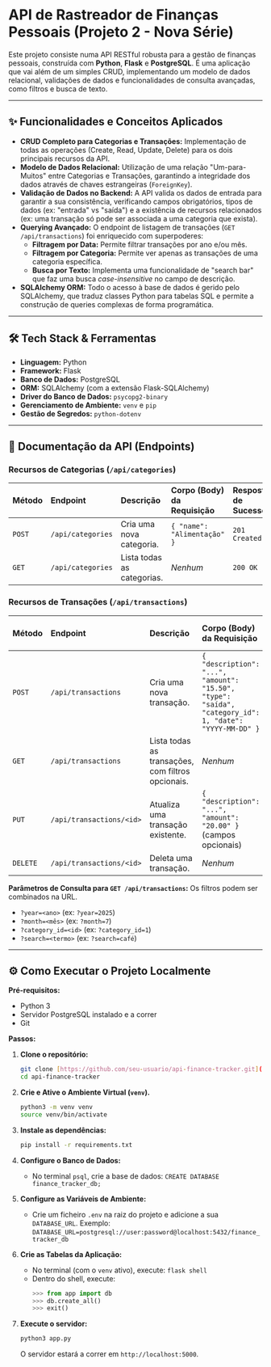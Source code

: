 # API de Rastreador de Finanças Pessoais (Projeto 2 - Nova Série)

Este projeto consiste numa API RESTful robusta para a gestão de finanças pessoais, construída com **Python**, **Flask** e **PostgreSQL**. É uma aplicação que vai além de um simples CRUD, implementando um modelo de dados relacional, validações de dados e funcionalidades de consulta avançadas, como filtros e busca de texto.

---

## ✨ Funcionalidades e Conceitos Aplicados

* **CRUD Completo para Categorias e Transações:** Implementação de todas as operações (Create, Read, Update, Delete) para os dois principais recursos da API.
* **Modelo de Dados Relacional:** Utilização de uma relação "Um-para-Muitos" entre Categorias e Transações, garantindo a integridade dos dados através de chaves estrangeiras (`ForeignKey`).
* **Validação de Dados no Backend:** A API valida os dados de entrada para garantir a sua consistência, verificando campos obrigatórios, tipos de dados (ex: "entrada" vs "saída") e a existência de recursos relacionados (ex: uma transação só pode ser associada a uma categoria que exista).
* **Querying Avançado:** O endpoint de listagem de transações (`GET /api/transactions`) foi enriquecido com superpoderes:
    * **Filtragem por Data:** Permite filtrar transações por ano e/ou mês.
    * **Filtragem por Categoria:** Permite ver apenas as transações de uma categoria específica.
    * **Busca por Texto:** Implementa uma funcionalidade de "search bar" que faz uma busca *case-insensitive* no campo de descrição.
* **SQLAlchemy ORM:** Todo o acesso à base de dados é gerido pelo SQLAlchemy, que traduz classes Python para tabelas SQL e permite a construção de queries complexas de forma programática.

---

## 🛠️ Tech Stack & Ferramentas

* **Linguagem:** Python
* **Framework:** Flask
* **Banco de Dados:** PostgreSQL
* **ORM:** SQLAlchemy (com a extensão Flask-SQLAlchemy)
* **Driver do Banco de Dados:** `psycopg2-binary`
* **Gerenciamento de Ambiente:** `venv` e `pip`
* **Gestão de Segredos:** `python-dotenv`

---

## 📖 Documentação da API (Endpoints)

### Recursos de Categorias (`/api/categories`)

| Método | Endpoint         | Descrição                  | Corpo (Body) da Requisição    | Resposta de Sucesso |
| :----- | :--------------- | :------------------------- | :--------------------------- | :------------------ |
| `POST` | `/api/categories`  | Cria uma nova categoria.   | `{ "name": "Alimentação" }`  | `201 Created`       |
| `GET`  | `/api/categories`  | Lista todas as categorias. | *Nenhum* | `200 OK`            |

### Recursos de Transações (`/api/transactions`)

| Método   | Endpoint               | Descrição                                                                      | Corpo (Body) da Requisição                                                                   | Resposta de Sucesso |
| :------- | :--------------------- | :----------------------------------------------------------------------------- | :------------------------------------------------------------------------------------------- | :------------------ |
| `POST`   | `/api/transactions`      | Cria uma nova transação.                                                       | `{ "description": "...", "amount": "15.50", "type": "saída", "category_id": 1, "date": "YYYY-MM-DD" }` | `201 Created`       |
| `GET`    | `/api/transactions`      | Lista todas as transações, com filtros opcionais.                              | *Nenhum* | `200 OK`            |
| `PUT`    | `/api/transactions/<id>` | Atualiza uma transação existente.                                              | `{ "description": "...", "amount": "20.00" }` (campos opcionais)                             | `200 OK`            |
| `DELETE` | `/api/transactions/<id>` | Deleta uma transação.                                                          | *Nenhum* | `200 OK`            |

**Parâmetros de Consulta para `GET /api/transactions`:**
Os filtros podem ser combinados na URL.
* `?year=<ano>` (ex: `?year=2025`)
* `?month=<mês>` (ex: `?month=7`)
* `?category_id=<id>` (ex: `?category_id=1`)
* `?search=<termo>` (ex: `?search=café`)

---

## ⚙️ Como Executar o Projeto Localmente

**Pré-requisitos:**
* Python 3
* Servidor PostgreSQL instalado e a correr
* Git

**Passos:**

1.  **Clone o repositório:**
    ```bash
    git clone [https://github.com/seu-usuario/api-finance-tracker.git](https://github.com/seu-usuario/api-finance-tracker.git)
    cd api-finance-tracker
    ```

2.  **Crie e Ative o Ambiente Virtual (`venv`).**
    ```bash
    python3 -m venv venv
    source venv/bin/activate
    ```

3.  **Instale as dependências:**
    ```bash
    pip install -r requirements.txt
    ```

4.  **Configure o Banco de Dados:**
    * No terminal `psql`, crie a base de dados: `CREATE DATABASE finance_tracker_db;`

5.  **Configure as Variáveis de Ambiente:**
    * Crie um ficheiro `.env` na raiz do projeto e adicione a sua `DATABASE_URL`. Exemplo:
        `DATABASE_URL=postgresql://user:password@localhost:5432/finance_tracker_db`

6.  **Crie as Tabelas da Aplicação:**
    * No terminal (com o `venv` ativo), execute: `flask shell`
    * Dentro do shell, execute:
        ```python
        >>> from app import db
        >>> db.create_all()
        >>> exit()
        ```

7.  **Execute o servidor:**
    ```bash
    python3 app.py
    ```
    O servidor estará a correr em `http://localhost:5000`.